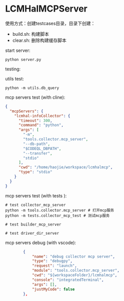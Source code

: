 # LCMHalMCPServer

使用方式：创建testcases目录，目录下创建：
- build.sh: 构建脚本
- clear.sh: 删除构建缓存脚本

start server: 

``` shell
python server.py
```

testing:

utils test:
``` shell
python -m utils.db_query
```

mcp servers test (with cline):
``` json
{
  "mcpServers": {
    "lcmhal-infoCollector": {
      "timeout": 300,
      "command": "python",
      "args": [
        "-m",
        "tools.collector.mcp_server",
        "--db-path",
        "$CODEQL_DBPATH",
        "--transfer",
        "stdio"
      ],
      "cwd": "/home/haojie/workspace/lcmhalmcp",
      "type": "stdio"
    }
  }
}
```

mcp servers test (with tests ):
``` shell
# test collector_mcp_server
python -m tools.collector.mcp_server # 打开mcp服务
python -m tests.collector_mcp_test # 测试mcp服务

# test builder_mcp_server

# test driver_dir_server

```

mcp servers debug (with vscode):
``` json
        {
            "name": "debug collector mcp server",
            "type": "debugpy",
            "request": "launch",
            "module": "tools.collector.mcp_server",
            "cwd": "${workspaceFolder}/lcmhalmcp",
            "console": "integratedTerminal",
            "args": [],
            "justMyCode": false
        },
```